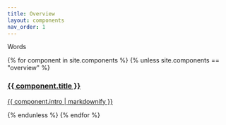 ```yaml
---
title: Overview
layout: components
nav_order: 1
---
```


Words
<div>
 <div class="category-tiles">
  {% for component in site.components %}
  {% unless site.components == "overview" %}
  <div>
    <a href="{{site.baseurl}}{{ component.url }}">
     <div class="category-tiles-thumb"></div>
      <h3>{{ component.title }}</h3>
      <p>{{ component.intro | markdownify }}</p>
    </a>
  </div>
  {% endunless %}
  {% endfor %}  
 </div>
</div>
